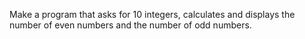 Make a program that asks for 10 integers, calculates and displays the number of even numbers and the number of odd numbers.
